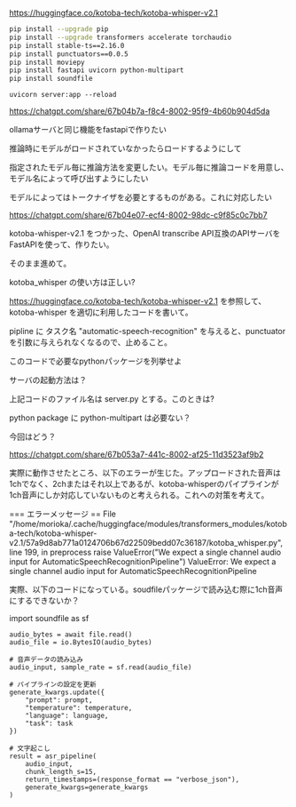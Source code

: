 
https://huggingface.co/kotoba-tech/kotoba-whisper-v2.1

```bash
pip install --upgrade pip
pip install --upgrade transformers accelerate torchaudio
pip install stable-ts==2.16.0
pip install punctuators==0.0.5
pip install moviepy
pip install fastapi uvicorn python-multipart
pip install soundfile
```

```
uvicorn server:app --reload
```


https://chatgpt.com/share/67b04b7a-f8c4-8002-95f9-4b60b904d5da

ollamaサーバと同じ機能をfastapiで作りたい

推論時にモデルがロードされていなかったらロードするようにして

指定されたモデル毎に推論方法を変更したい。モデル毎に推論コードを用意し、モデル名によって呼び出すようにしたい

モデルによってはトークナイザを必要とするものがある。これに対応したい


https://chatgpt.com/share/67b04e07-ecf4-8002-98dc-c9f85c0c7bb7

kotoba-whisper-v2.1 をつかった、OpenAI transcribe API互換のAPIサーバを FastAPIを使って、作りたい。

そのまま進めて。

kotoba_whisper の使い方は正しい?

https://huggingface.co/kotoba-tech/kotoba-whisper-v2.1 を参照して、kotoba-whisper を適切に利用したコードを書いて。

pipline に タスク名 "automatic-speech-recognition" を与えると、punctuatorを引数に与えられなくなるので、止めること。

このコードで必要なpythonパッケージを列挙せよ

サーバの起動方法は？

上記コードのファイル名は server.py とする。このときは?

python package に python-multipart は必要ない？

今回はどう？

https://chatgpt.com/share/67b053a7-441c-8002-af25-11d3523af9b2

実際に動作させたところ、以下のエラーが生じた。アップロードされた音声は1chでなく、2chまたはそれ以上であるが、kotoba-whisperのパイプラインが1ch音声にしか対応していないものと考えられる。これへの対策を考えて。

=== エラーメッセージ ==
  File "/home/morioka/.cache/huggingface/modules/transformers_modules/kotoba-tech/kotoba-whisper-v2.1/57a9d8ab771a0124706b67d22509bedd07c36187/kotoba_whisper.py", line 199, in preprocess
    raise ValueError("We expect a single channel audio input for AutomaticSpeechRecognitionPipeline")
ValueError: We expect a single channel audio input for AutomaticSpeechRecognitionPipeline

実際、以下のコードになっている。soudfileパッケージで読み込む際に1ch音声にするできないか？

import soundfile as sf

    audio_bytes = await file.read()
    audio_file = io.BytesIO(audio_bytes)
    
    # 音声データの読み込み
    audio_input, sample_rate = sf.read(audio_file)
    
    # パイプラインの設定を更新
    generate_kwargs.update({
        "prompt": prompt,
        "temperature": temperature,
        "language": language,
        "task": task
    })
    
    # 文字起こし
    result = asr_pipeline(
        audio_input,
        chunk_length_s=15,
        return_timestamps=(response_format == "verbose_json"),
        generate_kwargs=generate_kwargs
    )